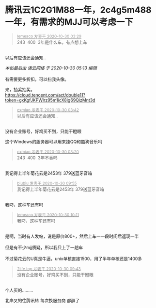 # 腾讯云1C2G1M88一年，2c4g5m488一年，有需求的MJJ可以考虑一下


<div class="quote"><blockquote><font size="2"><a href="https://www.hostloc.com/forum.php?mod=redirect&amp;goto=findpost&amp;pid=9373144&amp;ptid=760064" target="_blank"><font color="#999999">lemeaco 发表于 2020-10-30 03:29</font></a></font><br />
243&nbsp;&nbsp;400&nbsp;&nbsp;3年是什么车，有点想上车</blockquote></div><br />
以后有应该还会通知..

<i class="pstatus"> 本帖最后由 诸云网络 于 2020-10-30 05:13 编辑 </i><br />
<br />
有需要更多折扣，可以扫我头像。

来，抽奖抽奖。<img src="static/image/smiley/yct/010.gif" smilieid="41" border="0" alt="" /><br />
https://cloud.tencent.com/act/double11?token=gxKgfJKPWlrz95m1icX8ig69QizMnt3d

<div class="quote"><blockquote><font size="2"><a href="https://www.hostloc.com/forum.php?mod=redirect&amp;goto=findpost&amp;pid=9373150&amp;ptid=760064" target="_blank"><font color="#999999">cxmiao 发表于 2020-10-30 03:42</font></a></font><br />
以后有应该还会通知..</blockquote></div><br />
没有企业账号，好鸡买不到，只能干瞪眼

这个Windows的服务器可以用来挂QQ和酷狗音乐吗

<div class="quote"><blockquote><font size="2"><a href="https://www.hostloc.com/forum.php?mod=redirect&amp;goto=findpost&amp;pid=9373142&amp;ptid=760064" target="_blank"><font color="#999999">cxmiao 发表于 2020-10-30 03:20</font></a></font><br />
243&nbsp;&nbsp;400&nbsp;&nbsp;3年不香吗</blockquote></div><br />
我记得上半年菊花云是2453年 379送蓝牙音箱

<div class="quote"><blockquote><font size="2"><a href="https://www.hostloc.com/forum.php?mod=redirect&amp;goto=findpost&amp;pid=9373727&amp;ptid=760064" target="_blank"><font color="#999999">biubiu 发表于 2020-10-30 09:55</font></a></font><br />
我记得上半年菊花云是2453年 379送蓝牙音箱</blockquote></div><br />
我叼，这种车还有吗

<div class="quote"><blockquote><font size="2"><a href="https://www.hostloc.com/forum.php?mod=redirect&amp;goto=findpost&amp;pid=9373828&amp;ptid=760064" target="_blank"><font color="#999999">lemeaco 发表于 2020-10-30 10:11</font></a></font><br />
我叼，这种车还有吗</blockquote></div><br />
是啊，当时有人发帖，说是原价800+，然后上车一一段时间后返现一半<br />
<br />
但是有不少mjj质疑，所以我只上了一趟车<img src="static/image/smiley/yct/022.gif" smilieid="42" border="0" alt="" /><br />
<br />
<img src="static/image/smiley/yct/008.gif" smilieid="39" border="0" alt="" />不过菊花云的U真是牛逼，unix单核直接1500，用了半年单核还是1400多

<div class="quote"><blockquote><font size="2"><a href="https://www.hostloc.com/forum.php?mod=redirect&amp;goto=findpost&amp;pid=9373671&amp;ptid=760064" target="_blank"><font color="#999999">2life.top 发表于 2020-10-30 09:43</font></a></font><br />
没有企业账号，好鸡买不到，只能干瞪眼</blockquote></div><br />
个人买的.........

北岸又的往腾讯转 每次换服务商 都醉了
